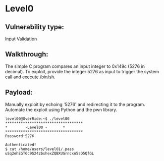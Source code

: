 # Level0

## Vulnerability type:

Input Validation

## Walkthrough:

The simple C program compares an input integer to 0x149c (5276 in decimal).
To exploit, provide the integer 5276 as input to trigger the system call and execute /bin/sh.

## Payload:

Manually exploit by echoing '5276' and redirecting it to the program.
Automate the exploit using Python and the pwn library.

```
level00@OverRide:~$ ./level00
***********************************
* 	     -Level00 -		  *
***********************************
Password:5276

Authenticated!
$ cat /home/users/level01/.pass
uSq2ehEGT6c9S24zbshexZQBXUGrncxn5sD5QfGL
```
